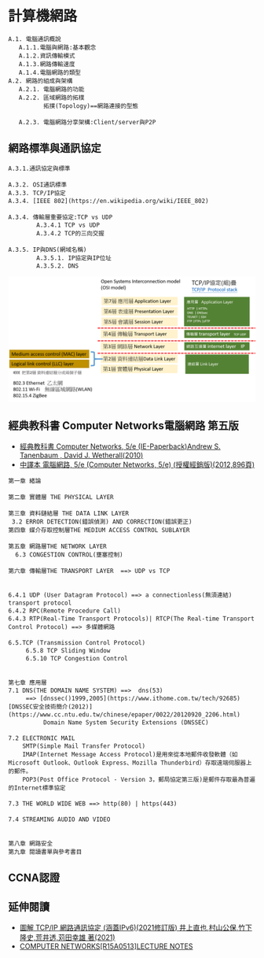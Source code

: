 # 計算機網路
```
A.1. 電腦通訊概說
   A.1.1.電腦與網路:基本觀念
   A.1.2.資訊傳輸模式
   A.1.3.網路傳輸速度
   A.1.4.電腦網路的類型
A.2. 網路的組成與架構
   A.2.1. 電腦網路的功能
   A.2.2. 區域網路的拓樸
          拓撲(Topology)==網路連接的型態

   A.2.3. 電腦網路分享架構:Client/server與P2P
```


## 網路標準與通訊協定
```
A.3.1.通訊協定與標準

A.3.2. OSI通訊標準
A.3.3. TCP/IP協定
A.3.4. [IEEE 802](https://en.wikipedia.org/wiki/IEEE_802)
   
A.3.4. 傳輸層重要協定:TCP vs UDP
        A.3.4.1 TCP vs UDP
        A.3.4.2 TCP的三向交握

A.3.5. IP與DNS(網域名稱)
        A.3.5.1. IP協定與IP位址
        A.3.5.2. DNS
```

![通訊協定](通訊協定.png)


## 經典教科書 Computer Networks電腦網路 第五版

- [經典教科書 Computer Networks, 5/e (IE-Paperback)Andrew S. Tanenbaum , David J. Wetherall(2010)](https://www.tenlong.com.tw/products/9780132553179)
- [中譯本 電腦網路, 5/e (Computer Networks, 5/e) (授權經銷版)(2012,896頁)](https://www.tenlong.com.tw/products/9789862800973) 
```
第一章 緒論

第二章 實體層 THE PHYSICAL LAYER

第三章 資料鏈結層 THE DATA LINK LAYER
 3.2 ERROR DETECTION(錯誤偵測) AND CORRECTION(錯誤更正)
第四章 媒介存取控制層THE MEDIUM ACCESS CONTROL SUBLAYER

第五章 網路層THE NETWORK LAYER
  6.3 CONGESTION CONTROL(壅塞控制)

第六章 傳輸層THE TRANSPORT LAYER  ==> UDP vs TCP


6.4.1 UDP (User Datagram Protocol) ==> a connectionless(無須連結) transport protocol
6.4.2 RPC(Remote Procedure Call)
6.4.3 RTP(Real-Time Transport Protocols)| RTCP(The Real-time Transport Control Protocol) ==> 多媒體網路

6.5.TCP (Transmission Control Protocol)
     6.5.8 TCP Sliding Window
     6.5.10 TCP Congestion Control


第七章 應用層
7.1 DNS(THE DOMAIN NAME SYSTEM) ==>  dns(53) 
     ==> [dnssec()1999,2005](https://www.ithome.com.tw/tech/92685)  [DNSSEC安全技術簡介(2012)](https://www.cc.ntu.edu.tw/chinese/epaper/0022/20120920_2206.html)
          Domain Name System Security Extensions (DNSSEC)

7.2 ELECTRONIC MAIL
    SMTP(Simple Mail Transfer Protocol)
    IMAP(Internet Message Access Protocol)是用來從本地郵件收發軟體（如Microsoft Outlook、Outlook Express、Mozilla Thunderbird）存取遠端伺服器上的郵件。
    POP3(Post Office Protocol - Version 3，郵局協定第三版)是郵件存取最為普遍的Internet標準協定

7.3 THE WORLD WIDE WEB ==> http(80) | https(443)

7.4 STREAMING AUDIO AND VIDEO


第八章 網路安全
第九章 閱讀書單與參考書目
```

## CCNA認證

## 延伸閱讀

- [圖解 TCP/IP 網路通訊協定 (涵蓋IPv6)(2021修訂版) 井上直也,村山公保,竹下隆史,荒井透,苅田幸雄 著(2021) ](https://www.tenlong.com.tw/products/9789865027063)
- [COMPUTER NETWORKS[R15A0513]LECTURE NOTES](https://mrcet.com/downloads/digital_notes/CSE/III%20Year/COMPUTER%20NETWORKS%20NOTES.pdf)
